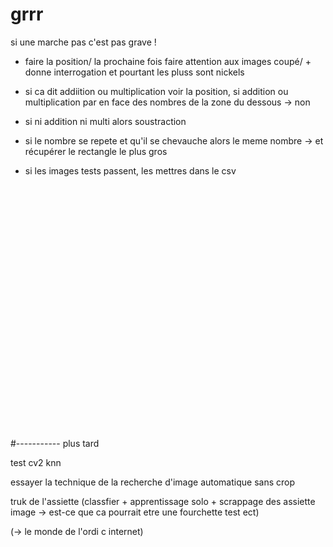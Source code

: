 # grrr

si une marche pas c'est pas grave !

- faire la position/ la prochaine fois faire attention aux images coupé/ + donne interrogation et pourtant les pluss sont nickels

- si ca dit addiition ou multiplication voir la position, si addition ou multiplication par en face des nombres de la zone du dessous
  -> non
  
 - si ni addition ni multi alors soustraction
  
- si le nombre se repete et qu'il se chevauche alors le meme nombre
  -> et récupérer le rectangle le plus gros

- si les images tests passent, les mettres dans le csv

<br><br><br><br><br><br><br><br><br><br><br><br><br><br><br><br><br><br><br><br><br><br><br>

#----------- plus tard



test cv2 knn

essayer la technique de la recherche d'image automatique sans crop

truk de l'assiette (classfier + apprentissage solo + scrappage des assiette image -> est-ce que ca pourrait etre une fourchette test ect)

(-> le monde de l'ordi c internet)
